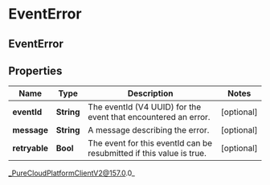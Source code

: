 # EventError

## EventError

## Properties

|Name | Type | Description | Notes|
|------------ | ------------- | ------------- | -------------|
| **eventId** | **String** | The eventId (V4 UUID) for the event that encountered an error. | [optional] |
| **message** | **String** | A message describing the error. | [optional] |
| **retryable** | **Bool** | The event for this eventId can be resubmitted if this value is true. | [optional] |



_PureCloudPlatformClientV2@157.0.0_
